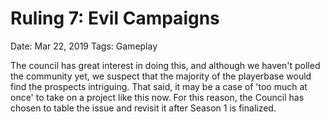 # Ruling 7: Evil Campaigns

Date: Mar 22, 2019
Tags: Gameplay

The council has great interest in doing this, and although we haven't polled the community yet, we suspect that the majority of the playerbase would find the prospects intriguing. That said, it may be a case of 'too much at once' to take on a project like this now. For this reason, the Council has chosen to table the issue and revisit it after Season 1 is finalized.